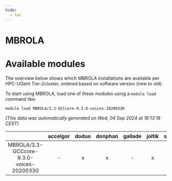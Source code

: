 ```yaml
---
hide:
  - toc
---
```


MBROLA
======

# Available modules


The overview below shows which MBROLA installations are available per HPC-UGent Tier-2cluster, ordered based on software version (new to old).

To start using MBROLA, load one of these modules using a `module load` command like:

```shell
module load MBROLA/3.3-GCCcore-9.3.0-voices-20200330
```

*(This data was automatically generated on Wed, 04 Sep 2024 at 18:13:18 CEST)*  

| |accelgor|doduo|donphan|gallade|joltik|shinx|skitty|
| :---: | :---: | :---: | :---: | :---: | :---: | :---: | :---: |
|MBROLA/3.3-GCCcore-9.3.0-voices-20200330|-|x|x|-|x|-|x|
